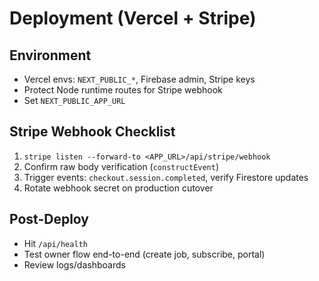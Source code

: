 # Deployment (Vercel + Stripe)

## Environment
- Vercel envs: `NEXT_PUBLIC_*`, Firebase admin, Stripe keys
- Protect Node runtime routes for Stripe webhook
- Set `NEXT_PUBLIC_APP_URL`

## Stripe Webhook Checklist
1. `stripe listen --forward-to <APP_URL>/api/stripe/webhook`
2. Confirm raw body verification (`constructEvent`)
3. Trigger events: `checkout.session.completed`, verify Firestore updates
4. Rotate webhook secret on production cutover

## Post-Deploy
- Hit `/api/health`
- Test owner flow end-to-end (create job, subscribe, portal)
- Review logs/dashboards

